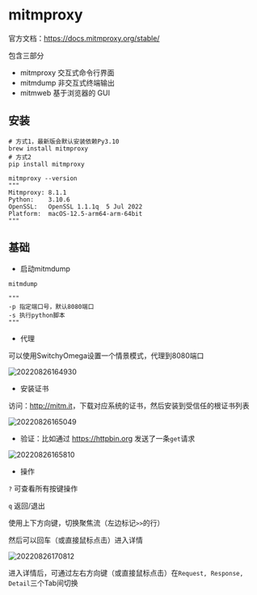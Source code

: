 # mitmproxy

官方文档：<https://docs.mitmproxy.org/stable/>

包含三部分

- mitmproxy 交互式命令行界面
- mitmdump 非交互式终端输出
- mitmweb 基于浏览器的 GUI

## 安装

```shell
# 方式1，最新版会默认安装依赖Py3.10
brew install mitmproxy
# 方式2
pip install mitmproxy

mitmproxy --version
"""
Mitmproxy: 8.1.1
Python:    3.10.6
OpenSSL:   OpenSSL 1.1.1q  5 Jul 2022
Platform:  macOS-12.5-arm64-arm-64bit
"""
```

## 基础

- 启动mitmdump

```shell
mitmdump

"""
-p 指定端口号，默认8080端口
-s 执行python脚本
"""
```

- 代理

可以使用SwitchyOmega设置一个情景模式，代理到8080端口

![20220826164930](http://image.zuoright.com/20220826164930.png)

- 安装证书

访问：<http://mitm.it>，下载对应系统的证书，然后安装到受信任的根证书列表

![20220826165049](http://image.zuoright.com/20220826165049.png)

- 验证：比如通过 <https://httpbin.org> 发送了一条`get`请求

![20220826165810](http://image.zuoright.com/20220826165810.png)

- 操作

`?` 可查看所有按键操作

`q` 返回/退出

使用上下方向键，切换聚焦流（左边标记`>>`的行）

然后可以回车（或直接鼠标点击）进入详情

![20220826170812](http://image.zuoright.com/20220826170812.png)

进入详情后，可通过左右方向键（或直接鼠标点击）在`Request, Response, Detail`三个Tab间切换
